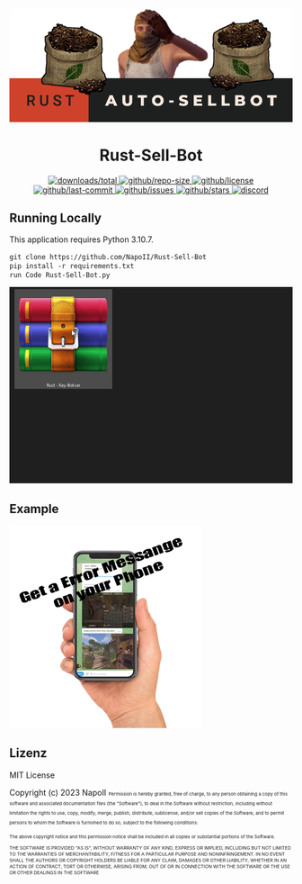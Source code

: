 <p align="center">
<a href="https://github.com/NapoII">
    <img src="Readme_top.png"  alt="NapoII">
</a>
</p>

<center>

# Rust-Sell-Bot
</center>

<p align="center">
<a href="https://github.com/NapoII/Rust-Sell-Bot/archive/refs/heads/main.zip">
    <img src="https://img.shields.io/github/downloads/NapoII/Rust-Sell-Bot/total" alt="downloads/total">
</a>

<a href="https://github.com/NapoII/Rust-Sell-Bot/archive/refs/heads/main.zip">
    <img src="https://img.shields.io/github/repo-size/NapoII/Rust-Sell-Bot" alt="github/repo-size">
</a>

<a href="https://github.com/NapoII/Rust-Sell-Bot/blob/main/LICENSE">
    <img src="https://img.shields.io/github/license/NapoII/Rust-Sell-Bot" alt="github/license">
</a>

<a href="https://github.com/NapoII/Rust-Sell-Bot/actions">
    <img src="https://img.shields.io/github/last-commit/NapoII/Rust-Sell-Bot" alt="github/last-commit">
</a>

<a href="https://github.com/NapoII/Rust-Sell-Bot/issues">
    <img src="https://img.shields.io/github/issues/NapoII/Rust-Sell-Bot?style=plastic" alt="github/issues">
</a>

<a href="https://github.com/NapoII/Rust-Sell-Bot/stargazers">
    <img src="https://img.shields.io/github/stars/NapoII/Rust-Sell-Bot?style=social" alt="github/stars">
</a>

<a href="https://discord.gg/g7EW4P65">
    <img src="https://img.shields.io/discord/190307701169979393?style=plastic" alt="discord">
</a>
</p>


## Running Locally

This application requires Python 3.10.7.
```
git clone https://github.com/NapoII/Rust-Sell-Bot
pip install -r requirements.txt
run Code Rust-Sell-Bot.py
```
[<img src="https://raw.githubusercontent.com/NapoII/Rust-Sell-Bot/main/README/Zulassen%20Gif.gif?token=GHSAT0AAAAAABXYVRIKL5HBV3IGB266SZ3YYX7XPNQ" />](https://github.com/NapoII/Rust-Code-Raid-Bot/raw/main/Rust-Code-Raid-Bot.rar)

## Example
[<img src="https://github.com/NapoII/Rust-Sell-Bot/blob/main/README/phone.png?raw=true" />](https://github.com/NapoII/Rust-Sell-Bot/archive/refs/heads/main.zip)

## Lizenz

MIT License

Copyright (c) 2023 NapoII
<small><small><small>
Permission is hereby granted, free of charge, to any person obtaining a copy
of this software and associated documentation files (the "Software"), to deal
in the Software without restriction, including without limitation the rights
to use, copy, modify, merge, publish, distribute, sublicense, and/or sell
copies of the Software, and to permit persons to whom the Software is
furnished to do so, subject to the following conditions:

The above copyright notice and this permission notice shall be included in all
copies or substantial portions of the Software.

THE SOFTWARE IS PROVIDED "AS IS", WITHOUT WARRANTY OF ANY KIND, EXPRESS OR
IMPLIED, INCLUDING BUT NOT LIMITED TO THE WARRANTIES OF MERCHANTABILITY,
FITNESS FOR A PARTICULAR PURPOSE AND NONINFRINGEMENT. IN NO EVENT SHALL THE
AUTHORS OR COPYRIGHT HOLDERS BE LIABLE FOR ANY CLAIM, DAMAGES OR OTHER
LIABILITY, WHETHER IN AN ACTION OF CONTRACT, TORT OR OTHERWISE, ARISING FROM,
OUT OF OR IN CONNECTION WITH THE SOFTWARE OR THE USE OR OTHER DEALINGS IN THE
SOFTWARE
</small>

